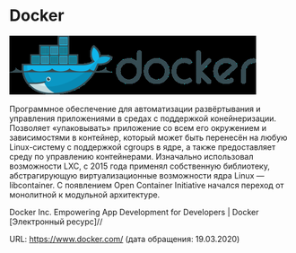 # Docker
![Докер](./lec4_71_ris_0.png)

Программное обеспечение для автоматизации
развёртывания и управления приложениями в средах с
поддержкой конейнеризации. Позволяет «упаковывать»
приложение со всем его окружением и зависимостями
в контейнер, который может быть перенесён на любую
Linux-систему с поддержкой cgroups в ядре, а также
предоставляет среду по управлению контейнерами.
Изначально использовал возможности LXC, с 2015 года
применял собственную библиотеку, абстрагирующую
виртуализационные возможности ядра Linux —
libcontainer. С появлением Open Container Initiative
начался переход от монолитной к модульной
архитектуре.

Docker Inc. Empowering App Development for Developers | Docker [Электронный ресурс]//

URL: https://www.docker.com/ (дата обращения: 19.03.2020)
